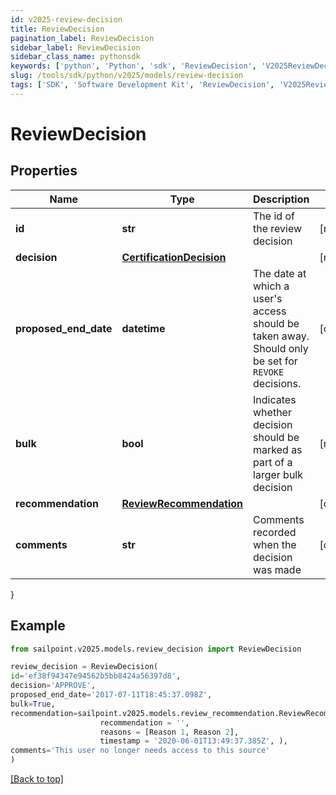 ```yaml
---
id: v2025-review-decision
title: ReviewDecision
pagination_label: ReviewDecision
sidebar_label: ReviewDecision
sidebar_class_name: pythonsdk
keywords: ['python', 'Python', 'sdk', 'ReviewDecision', 'V2025ReviewDecision'] 
slug: /tools/sdk/python/v2025/models/review-decision
tags: ['SDK', 'Software Development Kit', 'ReviewDecision', 'V2025ReviewDecision']
---
```


# ReviewDecision


## Properties

Name | Type | Description | Notes
------------ | ------------- | ------------- | -------------
**id** | **str** | The id of the review decision | [required]
**decision** | [**CertificationDecision**](certification-decision) |  | [required]
**proposed_end_date** | **datetime** | The date at which a user's access should be taken away. Should only be set for `REVOKE` decisions. | [optional] 
**bulk** | **bool** | Indicates whether decision should be marked as part of a larger bulk decision | [required]
**recommendation** | [**ReviewRecommendation**](review-recommendation) |  | [optional] 
**comments** | **str** | Comments recorded when the decision was made | [optional] 
}

## Example

```python
from sailpoint.v2025.models.review_decision import ReviewDecision

review_decision = ReviewDecision(
id='ef38f94347e94562b5bb8424a56397d8',
decision='APPROVE',
proposed_end_date='2017-07-11T18:45:37.098Z',
bulk=True,
recommendation=sailpoint.v2025.models.review_recommendation.ReviewRecommendation(
                    recommendation = '', 
                    reasons = [Reason 1, Reason 2], 
                    timestamp = '2020-06-01T13:49:37.385Z', ),
comments='This user no longer needs access to this source'
)

```
[[Back to top]](#) 

